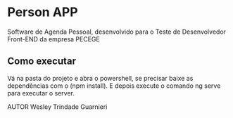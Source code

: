 # Person APP

Software de Agenda Pessoal, desenvolvido para o Teste de Desenvolvedor Front-END da empresa PECEGE

## Como executar

Vá na pasta do projeto e abra o powershell, se precisar baixe as dependências com o (npm install). E depois execute o comando ng serve para executar o server.

AUTOR
Wesley Trindade Guarnieri
